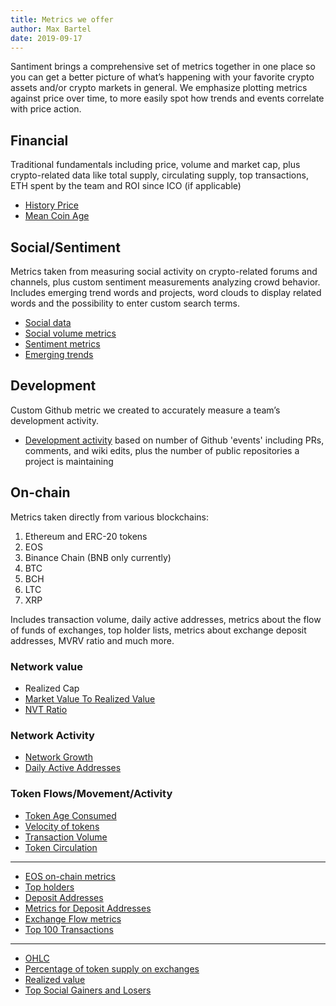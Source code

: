 ```yaml
---
title: Metrics we offer
author: Max Bartel
date: 2019-09-17
---
```


Santiment brings a comprehensive set of metrics together in one place so you can get a better picture of what’s happening with your favorite crypto assets and/or crypto markets in general.
We emphasize plotting metrics against price over time, to more easily spot how trends and events correlate with price action.


## Financial

Traditional fundamentals including price, volume and market cap, plus crypto-related data like total supply, circulating supply, top transactions, ETH spent by the team and ROI since ICO (if applicable)

- [History Price](/metrics/history-price)
- [Mean Coin Age](/metrics/mean-coin-age)

## Social/Sentiment

Metrics taken from measuring social activity on crypto-related forums and channels, plus custom sentiment measurements analyzing crowd behavior. Includes emerging trend words and projects, word clouds to display related words and the possibility to enter custom search terms.

- [Social data](/metrics/social-data)
- [Social volume metrics](/metrics/social-volume-metrics)
- [Sentiment metrics](/metrics/sentiment-metrics)
- [Emerging trends](/metrics/emerging-trends)


## Development

Custom Github metric we created to accurately measure a team’s development activity.

- [Development activity](/metrics/developer-activity) based on number of Github 'events' including PRs, comments, and wiki edits, plus the number of public repositories a project is maintaining

## On-chain

Metrics taken directly from various blockchains:

1. Ethereum and ERC-20 tokens
2. EOS
3. Binance Chain (BNB only currently)
4. BTC
5. BCH
6. LTC
7. XRP

Includes transaction volume, daily active addresses, metrics about the flow of funds of exchanges, top holder lists, metrics about exchange deposit addresses, MVRV ratio and much more.

### Network value
- Realized Cap
- [Market Value To Realized Value](/metrics/mvrv)
- [NVT Ratio](/metrics/nvt-ratio)

### Network Activity
- [Network Growth](/metrics/network-growth)
- [Daily Active Addresses](/metrics/daily-active-addresses)

### Token Flows/Movement/Activity
- [Token Age Consumed](/metrics/token-age-consumed)
- [Velocity of tokens](/metrics/token-velocity)
- [Transaction Volume](/metrics/transaction-volume)
- [Token Circulation](/metrics/token-circulation)


---

- [EOS on-chain metrics](/metrics/eos)
- [Top holders](/metrics/top-holders)
- [Deposit Addresses](/metrics/deposit-addresses)
- [Metrics for Deposit Addresses](/metrics/metrics-for-deposit-addresses)
- [Exchange Flow metrics](/metrics/exchange-flow-metrics)
- [Top 100 Transactions](/metrics/top-100-transactions)

---

- [OHLC](/metrics/ohlc)
- [Percentage of token supply on exchanges](/metrics/percentage-of-token-supply-on-exchanges)
- [Realized value](/metrics/realized-value)
- [Top Social Gainers and Losers](/metrics/top-social-gainers-losers)

